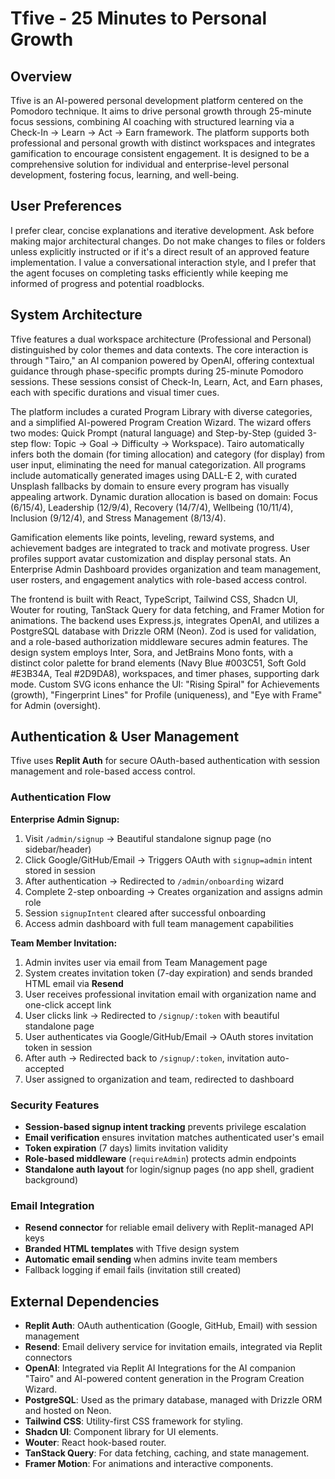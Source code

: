 # Tfive - 25 Minutes to Personal Growth

## Overview
Tfive is an AI-powered personal development platform centered on the Pomodoro technique. It aims to drive personal growth through 25-minute focus sessions, combining AI coaching with structured learning via a Check-In → Learn → Act → Earn framework. The platform supports both professional and personal growth with distinct workspaces and integrates gamification to encourage consistent engagement. It is designed to be a comprehensive solution for individual and enterprise-level personal development, fostering focus, learning, and well-being.

## User Preferences
I prefer clear, concise explanations and iterative development. Ask before making major architectural changes. Do not make changes to files or folders unless explicitly instructed or if it's a direct result of an approved feature implementation. I value a conversational interaction style, and I prefer that the agent focuses on completing tasks efficiently while keeping me informed of progress and potential roadblocks.

## System Architecture
Tfive features a dual workspace architecture (Professional and Personal) distinguished by color themes and data contexts. The core interaction is through "Tairo," an AI companion powered by OpenAI, offering contextual guidance through phase-specific prompts during 25-minute Pomodoro sessions. These sessions consist of Check-In, Learn, Act, and Earn phases, each with specific durations and visual timer cues.

The platform includes a curated Program Library with diverse categories, and a simplified AI-powered Program Creation Wizard. The wizard offers two modes: Quick Prompt (natural language) and Step-by-Step (guided 3-step flow: Topic → Goal → Difficulty → Workspace). Tairo automatically infers both the domain (for timing allocation) and category (for display) from user input, eliminating the need for manual categorization. All programs include automatically generated images using DALL-E 2, with curated Unsplash fallbacks by domain to ensure every program has visually appealing artwork. Dynamic duration allocation is based on domain: Focus (6/15/4), Leadership (12/9/4), Recovery (14/7/4), Wellbeing (10/11/4), Inclusion (9/12/4), and Stress Management (8/13/4).

Gamification elements like points, leveling, reward systems, and achievement badges are integrated to track and motivate progress. User profiles support avatar customization and display personal stats. An Enterprise Admin Dashboard provides organization and team management, user rosters, and engagement analytics with role-based access control.

The frontend is built with React, TypeScript, Tailwind CSS, Shadcn UI, Wouter for routing, TanStack Query for data fetching, and Framer Motion for animations. The backend uses Express.js, integrates OpenAI, and utilizes a PostgreSQL database with Drizzle ORM (Neon). Zod is used for validation, and a role-based authorization middleware secures admin features. The design system employs Inter, Sora, and JetBrains Mono fonts, with a distinct color palette for brand elements (Navy Blue #003C51, Soft Gold #E3B34A, Teal #2D9DA8), workspaces, and timer phases, supporting dark mode. Custom SVG icons enhance the UI: "Rising Spiral" for Achievements (growth), "Fingerprint Lines" for Profile (uniqueness), and "Eye with Frame" for Admin (oversight).

## Authentication & User Management
Tfive uses **Replit Auth** for secure OAuth-based authentication with session management and role-based access control.

### Authentication Flow
**Enterprise Admin Signup:**
1. Visit `/admin/signup` → Beautiful standalone signup page (no sidebar/header)
2. Click Google/GitHub/Email → Triggers OAuth with `signup=admin` intent stored in session
3. After authentication → Redirected to `/admin/onboarding` wizard
4. Complete 2-step onboarding → Creates organization and assigns admin role
5. Session `signupIntent` cleared after successful onboarding
6. Access admin dashboard with full team management capabilities

**Team Member Invitation:**
1. Admin invites user via email from Team Management page
2. System creates invitation token (7-day expiration) and sends branded HTML email via **Resend**
3. User receives professional invitation email with organization name and one-click accept link
4. User clicks link → Redirected to `/signup/:token` with beautiful standalone page
5. User authenticates via Google/GitHub/Email → OAuth stores invitation token in session
6. After auth → Redirected back to `/signup/:token`, invitation auto-accepted
7. User assigned to organization and team, redirected to dashboard

### Security Features
- **Session-based signup intent tracking** prevents privilege escalation
- **Email verification** ensures invitation matches authenticated user's email
- **Token expiration** (7 days) limits invitation validity
- **Role-based middleware** (`requireAdmin`) protects admin endpoints
- **Standalone auth layout** for login/signup pages (no app shell, gradient background)

### Email Integration
- **Resend connector** for reliable email delivery with Replit-managed API keys
- **Branded HTML templates** with Tfive design system
- **Automatic email sending** when admins invite team members
- Fallback logging if email fails (invitation still created)

## External Dependencies
- **Replit Auth**: OAuth authentication (Google, GitHub, Email) with session management
- **Resend**: Email delivery service for invitation emails, integrated via Replit connectors
- **OpenAI**: Integrated via Replit AI Integrations for the AI companion "Tairo" and AI-powered content generation in the Program Creation Wizard.
- **PostgreSQL**: Used as the primary database, managed with Drizzle ORM and hosted on Neon.
- **Tailwind CSS**: Utility-first CSS framework for styling.
- **Shadcn UI**: Component library for UI elements.
- **Wouter**: React hook-based router.
- **TanStack Query**: For data fetching, caching, and state management.
- **Framer Motion**: For animations and interactive components.